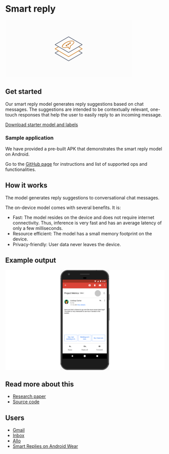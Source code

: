 # Smart reply

<img src="../images/smart_reply.png" class="attempt-right" />

## Get started

Our smart reply model generates reply suggestions based on chat messages. The
suggestions are intended to be contextually relevant, one-touch responses that
help the user to easily reply to an incoming message.

<a class="button button-primary" href="http://download.tensorflow.org/models/tflite/smartreply_1.0_2017_11_01.zip">Download
starter model and labels</a>

### Sample application

We have provided a pre-built APK that demonstrates the smart reply model on
Android.

Go to the
<a href="https://github.com/tensorflow/tensorflow/tree/master/tensorflow/lite/models/smartreply/g3doc">GitHub
page</a> for instructions and list of supported ops and functionalities.

## How it works

The model generates reply suggestions to conversational chat messages.

The on-device model comes with several benefits. It is:
<ul>
  <li>Fast: The model resides on the device and does not require internet connectivity. Thus, inference is very fast and has an average latency of only a few milliseconds.</li>
  <li>Resource efficient: The model has a small memory footprint on the device.</li>
  <li>Privacy-friendly: User data never leaves the device.</li>
</ul>

## Example output

<img alt="Animation showing smart reply" src="images/smart_reply.gif" />

## Read more about this

<ul>
  <li><a href="https://arxiv.org/pdf/1708.00630.pdf">Research paper</a></li>
  <li><a href="https://github.com/tensorflow/tensorflow/tree/master/tensorflow/lite/models/smartreply/">Source code</a></li>
</ul>

## Users

<ul>
  <li><a href="https://www.blog.google/products/gmail/save-time-with-smart-reply-in-gmail/">Gmail</a></li>
  <li><a href="https://www.blog.google/products/gmail/computer-respond-to-this-email/">Inbox</a></li>
  <li><a href="https://blog.google/products/allo/google-allo-smarter-messaging-app/">Allo</a></li>
  <li><a href="https://research.googleblog.com/2017/02/on-device-machine-intelligence.html">Smart Replies on Android Wear</a></li>
</ul>
